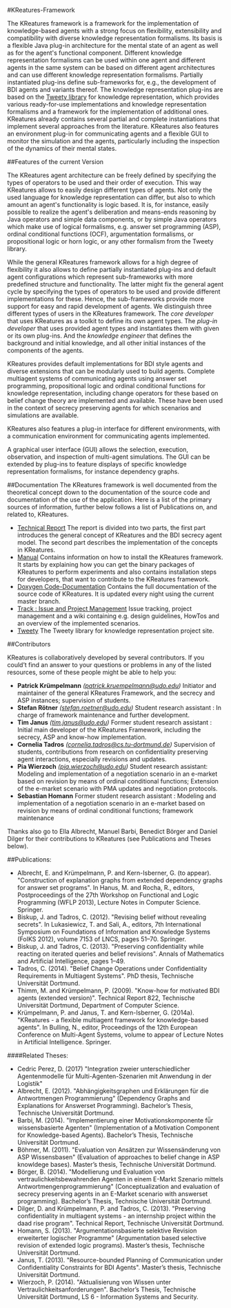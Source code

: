 
#KReatures-Framework

The KReatures framework is a framework for the implementation of knowledge-based agents with a strong focus on flexibility, extensibility and compatibility with diverse knowledge representation formalisms.
Its basis is a flexible Java plug-in architecture for the mental state of an agent as well as for the agent's functional component.
Different knowledge representation formalisms can be used within one agent and different agents in the same system can be based on different agent architectures and can use different knowledge representation formalisms.
Partially instantiated plug-ins define sub-frameworks for, e.g., the development of BDI agents and variants thereof.
The knowledge representation plug-ins are based on the [Tweety library](http://tweetyproject.org/) for knowledge representation, which provides various ready-for-use implementations and knowledge representation formalisms and a framework for the implementation of additional ones.
KReatures already contains several partial and complete instantiations that implement several approaches from the literature. 
KReatures also features an environment plug-in for communicating agents and a flexible GUI to monitor the simulation and the agents, particularly including the inspection of the dynamics of their mental states.


##Features of the current Version

The KReatures agent architecture can be freely defined by specifying the types of operators to be used and their order of execution.
This way KReatures allows to easily design different types of agents.
Not only the used language for knowledge representation can differ, but also to which amount an agent's functionality is logic based. It is, for instance, easily possible to realize the agent's deliberation and means-ends reasoning by Java operators and simple data components, or by simple Java operators which make use of logical formalisms, e.g. answer set programming (ASP), ordinal conditional functions (OCF), argumentation formalisms, or propositional logic or horn logic, or any other formalism from the Tweety library.

While the general KReatures framework allows for a high degree of flexibility it also allows to define partially instantiated plug-ins and default agent configurations which represent sub-frameworks with more predefined structure and functionality.
The latter might fix the general agent cycle by specifying the types of operators to be used and provide different implementations for these.
Hence, the sub-frameworks provide more support for easy and rapid development of agents.
We distinguish three different types of users in the KReatures framework.
The *core developer* that uses KReatures as a toolkit to define its own agent types.
The *plug-in developer* that uses provided agent types and instantiates them with given or its own plug-ins.
And the *knowledge engineer* that defines the background and initial knowledge, and all other initial instances of the components of the agents.

KReatures provides default implementations for BDI style agents and diverse extensions that can be modularly used to build agents.
Complete multiagent systems of communicating agents using answer set programming, propositional logic and ordinal conditional functions for knowledge representation, including change operators for these based on belief change theory are implemented and available.
These have been used in the context of secrecy preserving agents for which scenarios and simulations are available.

KReatures also features a plug-in interface for different environments, with a communication environment for communicating agents implemented.

A graphical user interface (GUI) allows the selection, execution, observation, and inspection of multi-agent simulations.
The GUI can be extended by plug-ins to feature displays of specific knowledge representation formalisms, for instance dependency graphs.

##Documentation
The KReatures framework is well documented from the theoretical concept down to the documentation of the source code and documentation of the use of the application.
Here is a list of the primary sources of information, further below follows a list of Publications on, and related to, KReatures.

- [Technical Report](http://sfb876.tu-dortmund.de/PublicPublicationFiles/kruempelmann_janus_2014a.pdf)
  The report is divided into two parts, the first part introduces the general concept of KReatures and the BDI secrecy agent model. The second part describes the implementation of the concepts in KReatures.
- [Manual](documentation/manual.pdf)
  Contains information on how to install the KReatures framework. It starts by explaining how you can get the binary packages of KReatures to perform experiments and also contains installation steps for developers, that want to contribute to the KReatures framework.
- [Doxygen Code-Documentation](https://marathon.cs.tu-dortmund.de/docs/)
  Contains the full documentation of the source code of KReatures. It is updated every night using the current master branch.
- [Track : Issue and Project Management](https://marathon.cs.tu-dortmund.de/trac)
   Issue tracking, project management and a wiki containing e.g. design guidelines, HowTos and an overview of the implemented scenarios.
- [Tweety](http://tweety.sourceforge.net/)
   The Tweety library for knowledge representation project site.


##Contributors

KReatures is collaboratively developed by several contributors. If you could’t find an answer to your questions or problems in any of the listed resources, some of these people might be able to help you:

 + **Patrick Krümpelmann** *(patrick.kruempelmann@udo.edu)*
    Initiator and maintainer of the general KReatures Framework, and the secrecy and ASP instances; supervision of students.
 + **Stefan Rötner** *(stefan.roetner@udo.edu)*
  Student research assistant : In charge of framework maintenance and further development.
 + **Tim Janus** *(tim.janus@udo.edu)*
  Former student research assistant  : Initial main developer of the KReatures Framework, including the secrecy, ASP and know-how implementation.
 + **Cornelia Tadros** *(cornelia.tadros@cs.tu-dortmund.de)*
  Supervision of students, contributions from research on confidentiality preserving agent interactions, especially revisions and updates.
 + **Pia Wierzoch** *(pia.wierzoch@udo.edu)*
   Student research assistant:  Modeling and implementation of a negotiation scenario in an e-market based on revision by means of ordinal conditional functions; Extension of the e-market scenario with PMA updates and negotiation protocols.
 + **Sebastian Homann**
  Former student research assistant  : Modeling and implementation of a negotiation scenario in an e-market based on revision by means of ordinal conditional functions; framework maintenance 

Thanks also go to Ella Albrecht, Manuel Barbi, Benedict Börger and Daniel Dilger for their contributions to KReatures (see Publications and Theses below).

##Publications:
+ Albrecht, E. and Krümpelmann, P. and Kern-Isberner, G. (to appear). "Construction of explanation graphs from extended dependency graphs for answer set programs". In Hanus, M. and Rocha, R., editors, Postproceedings of the 27th Workshop on Functional and Logic Programming (WFLP 2013), Lecture Notes in Computer Science. Springer.
+ Biskup, J. and Tadros, C. (2012). "Revising belief without revealing secrets". In Lukasiewicz, T. and Sali, A., editors, 7th International Symposium on Foundations of Information and Knowledge Systems (FoIKS 2012), volume 7153 of LNCS, pages 51–70. Springer.
+ Biskup, J. and Tadros, C. (2013). "Preserving confidentiality while reacting on iterated queries and belief revisions". Annals of Mathematics and Artificial Intelligence, pages 1–49.
+ Tadros, C. (2014). "Belief Change Operations under Confidentiality Requirements in Multiagent Systems". PhD thesis, Technische Universität Dortmund.
+ Thimm, M. and Krümpelmann, P. (2009). "Know-how for motivated BDI agents (extended version)". Technical Report 822, Technische Universität Dortmund, Department of Computer Science.
+ Krümpelmann, P. and Janus, T. and Kern-Isberner, G. (2014a). "KReatures - a flexible multiagent framework for knowledge-based agents". In Bulling, N., editor, Proceedings of the 12th European Conference on Multi-Agent Systems, volume to appear of Lecture Notes in Artificial Intelligence. Springer.


####Related Theses:
+ Cedric Perez, D. (2017) "Integration zweier unterschiedlicher Agentenmodelle für Multi-Agenten-Szenarien mit Anwendung in der Logistik"
+ Albrecht, E. (2012). "Abhängigkeitsgraphen und Erklärungen für die Antwortmengen Programmierung" (Dependency Graphs and Explanations for Answerset Programming). Bachelor’s Thesis, Technische Universität Dortmund.
+ Barbi, M. (2014). "Implementierung einer Motivationskomponente fü̈r wissensbasierte Agenten" (Implementation of a Motivation Component for Knowledge-based Agents). Bachelor’s Thesis, Technische Universität Dortmund.
+ Böhmer, M. (2011). "Evaluation von Ansätzen zur Wissensänderung von ASP Wissensbasen" (Evaluation of approaches to belief change in ASP knowldege bases). Master’s thesis, Technische Universität Dortmund.
+ Börger, B. (2014). "Modellierung und Evaluation von vertraulichkeitsbewahrenden Agenten in einem E-Markt Szenario mittels Antwortmengenprogrammierung" (Conceptualization and evaluation of secrecy preserving agents in an E-Market scenario with answerset programming). Bachelor’s Thesis, Technische Universität Dortmund.
+ Dilger, D. and Krümpelmann, P. and Tadros, C. (2013). "Preserving confidentiality in multiagent systems - an internship project within the daad rise program". Technical Report, Technische Universität Dortmund.
+ Homann, S. (2013). "Argumentationsbasierte selektive Revision erweiterter logischer Programme" (Argumentation based selective revision of extended logic programs). Master’s thesis, Technische Universität Dortmund.
+ Janus, T. (2013). "Resource-bounded Planning of Communication under Confidentiality Constraints for BDI Agents". Master’s thesis, Technische Universität Dortmund.
+ Wierzoch, P. (2014). "Aktualisierung von Wissen unter Vertraulichkeitsanforderungen". Bachelor’s Thesis, Technische Universität Dortmund, LS 6 - Information Systems and Security.
